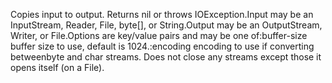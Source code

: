 Copies input to output.  Returns nil or throws IOException.Input may be an InputStream, Reader, File, byte[], or String.Output may be an OutputStream, Writer, or File.Options are key/value pairs and may be one of:buffer-size  buffer size to use, default is 1024.:encoding     encoding to use if converting betweenbyte and char streams.   Does not close any streams except those it opens itself (on a File).